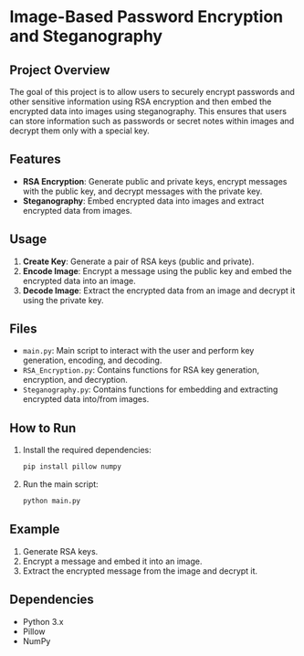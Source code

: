 # Image-Based Password Encryption and Steganography

## Project Overview

The goal of this project is to allow users to securely encrypt passwords and other sensitive information using RSA encryption and then embed the encrypted data into images using steganography. This ensures that users can store information such as passwords or secret notes within images and decrypt them only with a special key.

## Features

- **RSA Encryption**: Generate public and private keys, encrypt messages with the public key, and decrypt messages with the private key.
- **Steganography**: Embed encrypted data into images and extract encrypted data from images.

## Usage

1. **Create Key**: Generate a pair of RSA keys (public and private).
2. **Encode Image**: Encrypt a message using the public key and embed the encrypted data into an image.
3. **Decode Image**: Extract the encrypted data from an image and decrypt it using the private key.

## Files

- `main.py`: Main script to interact with the user and perform key generation, encoding, and decoding.
- `RSA_Encryption.py`: Contains functions for RSA key generation, encryption, and decryption.
- `Steganography.py`: Contains functions for embedding and extracting encrypted data into/from images.

## How to Run

1. Install the required dependencies:

   ```sh
   pip install pillow numpy
   ```

2. Run the main script:
   ```sh
   python main.py
   ```

## Example

1. Generate RSA keys.
2. Encrypt a message and embed it into an image.
3. Extract the encrypted message from the image and decrypt it.

## Dependencies

- Python 3.x
- Pillow
- NumPy
